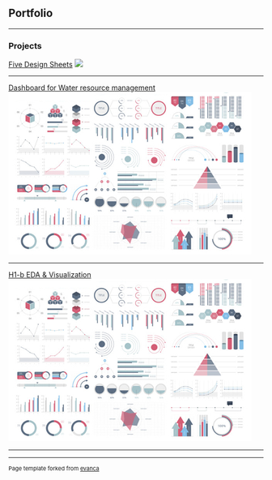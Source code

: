 ## Portfolio

---

### Projects

[Five Design Sheets](/sample_page)
<img src="images/IMG_0764.png" width="200"/>

---
[Dashboard for Water resource management](/pdf/sample_presentation.pdf)
<img src="images/dummy_thumbnail.jpg?raw=true"/>

---
[H1-b EDA & Visualization](http://example.com/)
<img src="images/dummy_thumbnail.jpg?raw=true"/>

---





---
<p style="font-size:11px">Page template forked from <a href="https://github.com/evanca/quick-portfolio">evanca</a></p>
<!-- Remove above link if you don't want to attibute -->

